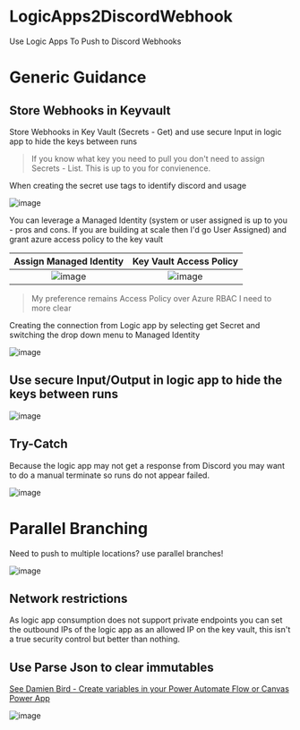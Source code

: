 # LogicApps2DiscordWebhook
Use Logic Apps To Push to Discord Webhooks


# Generic Guidance

## Store Webhooks in Keyvault  

Store Webhooks in Key Vault (Secrets - Get) and use secure Input in logic app to hide the keys between runs 
> If you know what key you need to pull you don't need to assign Secrets - List. This is up to you for convienence. 

When creating the secret use tags to identify discord and usage  

![image](https://github.com/user-attachments/assets/40ec29e0-c7cc-44fb-8516-29e422061180)

You can leverage a Managed Identity (system or user assigned is up to you - pros and cons. If you are building at scale then I'd go User Assigned) and grant azure access policy to the key vault  

Assign Managed Identity            |  Key Vault Access Policy
:-------------------------:|:-------------------------:
![image](https://github.com/user-attachments/assets/22c7e66e-9dec-4ce9-b636-cb0845894c99)|![image](https://github.com/user-attachments/assets/db7ce2ec-7d6f-4ec6-bb90-1fb38881651d)
> My preference remains Access Policy over Azure RBAC I need to more clear

Creating the connection from Logic app by selecting get Secret and switching the drop down menu to Managed Identity  

![image](https://github.com/user-attachments/assets/85f11c73-b8a3-4d3d-95b7-42ee2b43e1e7)  

## Use secure Input/Output in logic app to hide the keys between runs 
![image](https://github.com/user-attachments/assets/669c260c-ef79-4eb8-8f07-9322b07e7863)

## Try-Catch

Because the logic app may not get a response from Discord you may want to do a manual terminate so runs do not appear failed.  

![image](https://github.com/user-attachments/assets/28c61c09-c91e-443c-a198-7e83179f6aa7)

# Parallel Branching

Need to push to multiple locations? use parallel branches!  

![image](https://github.com/user-attachments/assets/42c123c1-5cb0-4d45-bd13-45acb48bb651)  

## Network restrictions

As logic app consumption does not support private endpoints you can set the outbound IPs of the logic app as an allowed IP on the key vault, this isn't a true security control but better than nothing.  

## Use Parse Json to clear immutables  

[See Damien Bird - Create variables in your Power Automate Flow or Canvas Power App](https://youtu.be/_YiKCWl_kf0?t=483)  

![image](https://github.com/user-attachments/assets/b3483c43-3198-4220-a3a9-c3467d9eef68)



